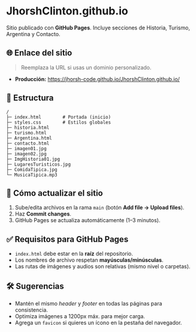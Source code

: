 # JhorshClinton.github.io

Sitio publicado con **GitHub Pages**. Incluye secciones de Historia, Turismo, Argentina y Contacto.

## 🌐 Enlace del sitio
> Reemplaza la URL si usas un dominio personalizado.
- **Producción:** https://jhorsh-code.github.io/JhorshClinton.github.io/

## 📁 Estructura
```
/
├─ index.html        # Portada (inicio)
├─ styles.css        # Estilos globales
├─ historia.html
├─ turismo.html
├─ Argentina.html
├─ contacto.html
├─ imagen01.jpg
├─ imagen02.jpg
├─ ImgHistoria01.jpg
├─ LugaresTuristicos.jpg
├─ ComidaTipica.jpg
└─ MusicaTipica.mp3
```

## 🚀 Cómo actualizar el sitio
1. Sube/edita archivos en la rama `main` (botón **Add file → Upload files**).
2. Haz **Commit changes**.
3. GitHub Pages se actualiza automáticamente (1–3 minutos).

## ✅ Requisitos para GitHub Pages
- `index.html` debe estar en la **raíz** del repositorio.
- Los nombres de archivo respetan **mayúsculas/minúsculas**.
- Las rutas de imágenes y audios son relativas (mismo nivel o carpetas).

## 🛠️ Sugerencias
- Mantén el mismo *header* y *footer* en todas las páginas para consistencia.
- Optimiza imágenes a 1200px máx. para mejor carga.
- Agrega un `favicon` si quieres un ícono en la pestaña del navegador.
